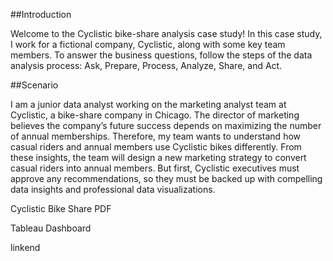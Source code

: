 ##Introduction 

Welcome to the Cyclistic bike-share analysis case study! In this case study, I work for a fictional company, Cyclistic, along with some key team members. To answer the business questions, follow the steps of the data analysis process: Ask, Prepare, Process, Analyze, Share, and Act. 

##Scenario 

I am a junior data analyst working on the marketing analyst team at Cyclistic, a bike-share company in Chicago. The director of marketing believes the company’s future success depends on maximizing the number of annual memberships. Therefore, my team wants to understand how casual riders and annual members use Cyclistic bikes differently. From these insights, the team will design a new marketing strategy to convert casual riders into annual members. But first, Cyclistic executives must approve any recommendations, so they must be backed up with compelling data insights and professional data visualizations.

Cyclistic Bike Share PDF


Tableau Dashboard 


linkend
